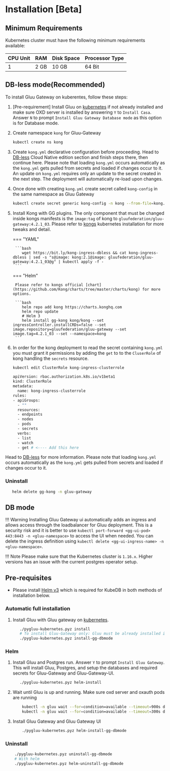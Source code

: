 # Installation [Beta]

## Minimum Requirements

Kubernetes cluster must have the following minimum requirements available:

|CPU Unit|RAM |Disk Space|Processor Type|
|--------|--- |----------|--------------|
|1       |2 GB|10 GB     |64 Bit        |

## DB-less mode(Recommended)

To install Gluu Gateway on kuberentes, follow these steps:

1. [Pre-requirement] Install Gluu on [kubernetes](https://gluu.org/docs/gluu-server/4.2/installation-guide/install-kubernetes/) if not already installed and make sure OXD server is installed by answering `Y` to `Install Casa`. Answer `N` to prompt `Install Gluu Gateway Database mode` as this option is for Database mode. 

1. Create namespace `kong` for Gluu-Gateway

    ```bash
    kubectl create ns kong
    ```

1. Create `kong.yml` declarative configuration before proceeding. Head to [DB-less](db-less-setup.md) Cloud Native edition section and finish steps there, then continue here. Please note that loading `kong.yml` occurs automatically as the `kong.yml` gets pulled from secrets and loaded if changes occur to it. An update on `kong.yml` requires only an update to the secret created in the next step. The deployment will automatically re-load upon changes. 


1. Once done with creating `kong.yml` create secret called `kong-config`  in the same namespace as Gluu Gateway

    ```bash
    kubectl create secret generic kong-config -n kong --from-file=kong.yml
    ```
    
        
1. Install Kong with GG plugins. The only component that must be changed inside kongs manifests is the `image:tag` of kong to `gluufederation/gluu-gateway:4.2.1_03`. Please refer to [kongs](https://docs.konghq.com/latest/kong-for-kubernetes/install) kubernetes installation for more tweaks and detail.
    
    === "YAML"
    
        ```bash
           wget https://bit.ly/kong-ingress-dbless && cat kong-ingress-dbless | sed -s "s@image: kong:2.1@image: gluufederation/gluu-gateway:4.2.1_03@g" | kubectl apply -f -
        ```
        
    === "Helm"
    
        Please refer to kongs official [chart](https://github.com/Kong/charts/tree/master/charts/kong) for more options.
 
        ```bash
           helm repo add kong https://charts.konghq.com
           helm repo update
           # Helm 3
           helm install gg-kong kong/kong --set ingressController.installCRDs=false --set image.repository=gluufederation/gluu-gateway --set image.tag=4.2.1_03 --set --namespace=kong
        ```
        
1. In order for the kong deployment to read the secret containing `kong.yml` you must grant it permissions by adding the `get` to to the `CluserRole` of kong handling the `secrets` resource.

    ```bash
    kubectl edit ClusterRole kong-ingress-clusterrole
    
    apiVersion: rbac.authorization.k8s.io/v1beta1
    kind: ClusterRole
    metadata:
      name: kong-ingress-clusterrole
    rules:
    - apiGroups:
      - ""
      resources:
      - endpoints
      - nodes
      - pods
      - secrets
      verbs:
      - list
      - watch
      - get # <---- Add this here
    ```

Head to [DB-less](db-less-setup.md) for more information. Please note that loading `kong.yml` occurs automatically as the `kong.yml` gets pulled from secrets and loaded if changes occur to it.

### Uninstall

```bash
   helm delete gg-kong -n gluu-gateway
```

## DB mode

!!! Warning
    Installing Gluu Gateway ui automatically adds an ingress and allows access through the loadbalancer for Gluu deployment. This is a security risk and it is better to use `kubectl port-forward <gg-ui-pod> 443:8443 -n <gluu-namespace>` to access the UI when needed. You can delete the ingress definition using `kubectl delete <gg-ui-ingress-name> -n <gluu-namespace>`. 
    
!!! Note
    Please make sure that the Kubernetes cluster is `1.16.x`. Higher versions has an issue with the current postgres operator setup.

## Pre-requisites

- Please install [Helm v3]("https://helm.sh/docs/intro/install/") which is required for KubeDB in both methods of installation below.

### Automatic full installation

1. Install Gluu with Gluu gateway on [kubernetes](https://gluu.org/docs/gluu-server/4.2/installation-guide/install-kubernetes/).
  
     ```bash
        ./pygluu-kubernetes.pyz install
        # To install Gluu-Gateway only: Gluu must be already installed in the same kubernetes cluster
        ./pygluu-kubernetes.pyz install-gg-dbmode
     ```

### Helm

1. Install Gluu and Postgres run. Answer `Y` to prompt `Install Gluu Gateway`. This will install Gluu, Postgres, and setup the databases and required secrets for Gluu-Gateway and Gluu-Gateway-UI.

    ```bash
       ./pygluu-kubernetes.pyz helm-install
    ```

1. Wait until Gluu is up and running. Make sure oxd server and oxauth pods are running

    ```bash
        kubectl -n gluu wait --for=condition=available --timeout=900s deploy/gluu-oxauth
        kubectl -n gluu wait --for=condition=available --timeout=300s deploy/gluu-oxd-server
    ```
    
1. Install Gluu Gateway and Gluu Gateway UI

    ```bash
        ./pygluu-kubernetes.pyz helm-install-gg-dbmode
    ``` 

### Uninstall

```bash
    ./pygluu-kubernetes.pyz uninstall-gg-dbmode
    # With helm
    ./pygluu-kubernetes.pyz helm-uninstall-gg-dbmode
```
